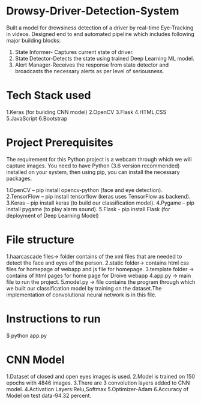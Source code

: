 # Drowsy-Driver-Detection-System
  Built a model for drowsiness detection of a driver by real-time Eye-Tracking in videos.
 Designed end to end automated pipeline which  includes following major building blocks:
  1. State Informer- Captures current state of driver.
  2. State Detector-Detects the state using trained Deep Learning ML model.
  3. Alert Manager-Receives the response from state detector and broadcasts the necessary alerts as per level of seriousness.

# Tech Stack used
1.Keras (for building CNN model)
2.OpenCV
3.Flask
4.HTML,CSS
5.JavaScript
6.Bootstrap

# Project Prerequisites
The requirement for this Python project is a webcam through which we will capture images. You need to have Python (3.6 version recommended) installed on your system, then using pip, you can install the necessary packages.

1.OpenCV – pip install opencv-python (face and eye detection).
2.TensorFlow – pip install tensorflow (keras uses TensorFlow as backend).
3.Keras – pip install keras (to build our classification model).
4.Pygame – pip install pygame (to play alarm sound).
5.Flask - pip install  Flask (for deployment of Deep Learning Model)

# File structure 

1.haarcascade files-> folder contains of the xml files that are needed to detect the face and eyes of the person.
2.static folder-> contains html  css files for homepage of webapp and js file for homepage.
3.template folder  -> contains of html pages for home page for Droive webapp
4.app.py -> main file to run the project.
5.model.py ->  file contains the program through which we built our classification model by training on the dataset.The implementation of convolutional neural network  is in               this file.


# Instructions to run
$ python  app.py


# CNN Model 
  1.Dataset of closed and open eyes images is used.
  2.Model is trained on 150 epochs with 4846 images.
  3.There are 3 convolution layers added to CNN model.
  4.Activation Layers:Relu,Softmax
  5.Optimizer-Adam
  6.Accuracy of  Model on test data-94.32 percent.
 
